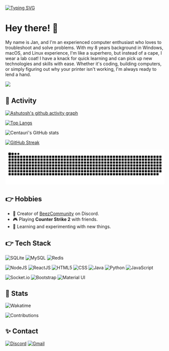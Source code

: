 [![Typing SVG](https://readme-typing-svg.demolab.com?font=Open+Sans&weight=900&size=34&pause=1000&width=435&lines=The+Architect;Nokrato;JanGyga;The+Guy)](https://nokrato.github.io/)

# Hey there! 👋

<span onclick="location.href='https://nokrato.github.io/';" style="cursor: pointer; text-decoration: none; color: inherit;">My name is Jan, and I'm an experienced computer enthusiast who loves to troubleshoot and solve problems. With my 8 years background in Windows, macOS, and Linux experience, I'm like a superhero, but instead of a cape, I wear a lab coat! I have a knack for quick learning and can pick up new technologies and skills with ease. Whether it's coding, building computers, or simply figuring out why your printer isn't working, I'm always ready to lend a hand.</span>

![](https://komarev.com/ghpvc/?username=Nokrato&color=green)

## 🚀 Activity
[![Ashutosh's github activity graph](https://github-readme-activity-graph.cyclic.app/graph?username=Nokrato&theme=github-compact)](https://github.com/Nokrato/github-readme-activity-graph)

[![Top Langs](https://github-readme-stats.vercel.app/api/top-langs/?username=Nokrato&layout=compact&theme=react)](https://github.com/anuraghazra/github-readme-stats)

![Centauri's GitHub stats](https://github-readme-stats.vercel.app/api?username=Nokrato&theme=react&show_icons=true)

[![GitHub Streak](https://github-readme-streak-stats.herokuapp.com?user=Nokrato&theme=gruvbox&hide_border=true&date_format=M%20j%5B%2C%20Y%5D&background=FFFFFF00&ring=494963&dates=DFF9FF)](https://git.io/streak-stats)

<img src="https://github.com/Nokrato/Nokrato/blob/output/github-contribution-grid-snake.svg" alt="commit-snake">

## 👉 Hobbies
- 🐝 Creator of <a href="https://discord.gg/PkYRf7E5qW">BeezCommunity</a> on Discord.
- 🎮 Playing **Counter Strike 2** with friends.
- 📖 Learning and experimenting with new things.

## 👉 Tech Stack
![SQLite](https://img.shields.io/badge/sqlite-%2307405e.svg?style=for-the-badge&logo=sqlite&logoColor=white)
![MySQL](https://img.shields.io/badge/mysql-%234A5F88.svg?style=for-the-badge&logo=mysql&logoColor=white)
![Redis](https://img.shields.io/badge/redis-%23DD0031.svg?style=for-the-badge&logo=redis&logoColor=white)

![NodeJS](https://img.shields.io/badge/node.js-6DA55F?style=for-the-badge&logo=node.js&logoColor=white)
![ReactJS](https://img.shields.io/badge/ReactJS-5890FF?style=for-the-badge&logo=react&logoColor=white)
![HTML5](https://img.shields.io/badge/html5-%23E34F26.svg?style=for-the-badge&logo=html5&logoColor=white)
![CSS](https://img.shields.io/badge/css-%230B4E9B.svg?style=for-the-badge&logo=css3&logoColor=black)
![Java](https://img.shields.io/badge/java-%23BC7800.svg?style=for-the-badge&logo=java&logoColor=white)
![Python](https://img.shields.io/badge/python-3670A0?style=for-the-badge&logo=python&logoColor=ffdd54)
![JavaScript](https://img.shields.io/badge/javascript-%23323330.svg?style=for-the-badge&logo=javascript&logoColor=%23F7DF1E)

![Socket.io](https://img.shields.io/badge/Socket.io-ED1C24?style=for-the-badge&logo=socket.io&badgeColor=010101)
![Bootstrap](https://img.shields.io/badge/bootstrap-%23563D7C.svg?style=for-the-badge&logo=bootstrap&logoColor=white)
![Material UI](https://img.shields.io/badge/MATERIAL%20UI-000000?style=for-the-badge&logo=mui&logoColor=white)

## 📜 Stats
![Wakatime](https://github-readme-stats.vercel.app/api/wakatime?username=Nokrato&locale=en&theme=synthwave&custom_title=➥+Development+Time&hide_title=false&show_icons=true&hide=ini,json,html,css,csv,text,gradle,erb,kotlin,ejs,java+properties,tsconfig,JAVAini,git+config,bash,groovy,gitignore+file,xml,other,git,auto_detected,idea_module,yaml,markdown,properties)

![Contributions](https://github-readme-stats.vercel.app/api?username=Nokrato&theme=synthwave&custom_title=➥+Contributions&show_icons=true&hide_title=false&count_private=true&include_all_commits=true&show_owner=true&locale=en&range=all_time)

## ✨ Contact
[![Discord](https://img.shields.io/badge/Discord-%235865F2.svg?style=for-the-badge&logo=discord&logoColor=white)](https://discord.com/users/480132651504631818)
[![Gmail](https://img.shields.io/badge/Gmail-D14836?style=for-the-badge&logo=gmail&logoColor=white)](mailto:your-email@gmail.com)
